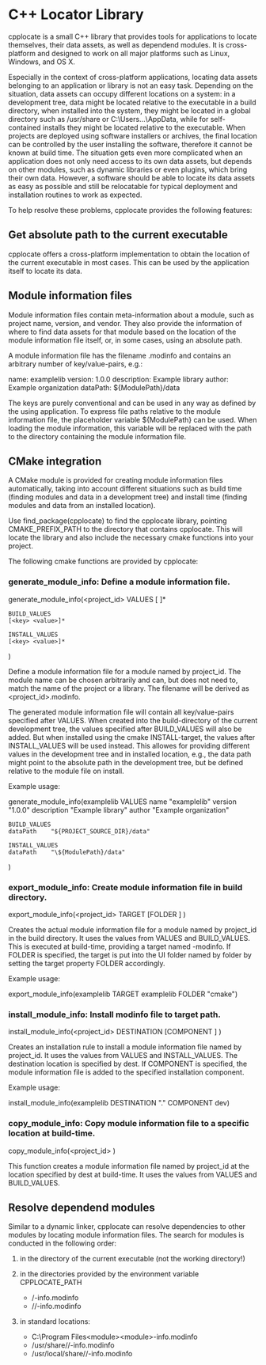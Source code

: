 # C++ Locator Library

cpplocate is a small C++ library that provides tools for applications to locate themselves,
their data assets, as well as dependend modules. It is cross-platform and designed to work
on all major platforms such as Linux, Windows, and OS X.

Especially in the context of cross-platform applications, locating data assets belonging
to an application or library is not an easy task. Depending on the situation, data assets can
occupy different locations on a system: in a development tree, data might be located relative
to the executable in a build directory, when installed into the system, they might be located
in a global directory such as /usr/share or C:\Users\...\AppData, while for self-contained
installs they might be located relative to the executable. When projects are deployed using
software installers or archives, the final location can be controlled by the user installing
the software, therefore it cannot be known at build time. The situation gets even more complicated
when an application does not only need access to its own data assets, but depends on other modules,
such as dynamic libraries or even plugins, which bring their own data. However, a software should be
able to locate its data assets as easy as possible and still be relocatable for typical deployment
and installation routines to work as expected.

To help resolve these problems, cpplocate provides the following features:

## Get absolute path to the current executable

cpplocate offers a cross-platform implementation to obtain the location of the current executable
in most cases. This can be used by the application itself to locate its data.

## Module information files

Module information files contain meta-information about a module, such as project name,
version, and vendor. They also provide the information of where to find data assets for
that module based on the location of the module information file itself, or, in some cases,
using an absolute path.

A module information file has the filename <projectname>.modinfo and contains an arbitrary
number of key/value-pairs, e.g.:

  name: examplelib
  version: 1.0.0
  description: Example library
  author: Example organization
  dataPath: ${ModulePath}/data

The keys are purely conventional and can be used in any way as defined by the using application.
To express file paths relative to the module information file, the placeholder variable ${ModulePath}
can be used. When loading the module information, this variable will be replaced with the path
to the directory containing the module information file.

## CMake integration

A CMake module is provided for creating module information files automatically, taking into account
different situations such as build time (finding modules and data in a development tree) and
install time (finding modules and data from an installed location).

Use find_package(cpplocate) to find the cpplocate library, pointing CMAKE_PREFIX_PATH to the
directory that contains cpplocate. This will locate the library and also include the necessary
cmake functions into your project.

The following cmake functions are provided by cpplocate:

### generate_module_info: Define a module information file.

generate_module_info(<project_id>
    VALUES
    [<key> <value>]*

    BUILD_VALUES
    [<key> <value>]*

    INSTALL_VALUES
    [<key> <value>]*
)

Define a module information file for a module named by project_id. The module name can be chosen
arbitrarily and can, but does not need to, match the name of the project or a library. The
filename will be derived as <project_id>.modinfo.

The generated module information file will contain all key/value-pairs specified after VALUES.
When created into the build-directory of the current development tree, the values specified
after BUILD_VALUES will also be added. But when installed using the cmake INSTALL-target, the
values after INSTALL_VALUES will be used instead. This allowes for providing different values
in the development tree and in installed location, e.g., the data path might point to the
absolute path in the development tree, but be defined relative to the module file on install.

Example usage:

generate_module_info(examplelib
    VALUES
    name        "examplelib"
    version     "1.0.0"
    description "Example library"
    author      "Example organization"

    BUILD_VALUES
    dataPath    "${PROJECT_SOURCE_DIR}/data"

    INSTALL_VALUES
    dataPath    "\${ModulePath}/data"
)

### export_module_info: Create module information file in build directory.

export_module_info(<project_id>
    TARGET <target>
    [FOLDER <folder>]
)

Creates the actual module information file for a module named by project_id in the build directory.
It uses the values from VALUES and BUILD_VALUES. This is executed at build-time, providing a target
named <target>-modinfo. If FOLDER is specified, the target is put into the UI folder named by folder
by setting the target property FOLDER accordingly.

Example usage:

export_module_info(examplelib TARGET examplelib FOLDER "cmake")

### install_module_info: Install modinfo file to target path.

install_module_info(<project_id>
    DESTINATION <dest>
    [COMPONENT <component>]
)

Creates an installation rule to install a module information file named by project_id. It uses
the values from VALUES and INSTALL_VALUES. The destination location is specified by dest. If
COMPONENT is specified, the module information file is added to the specified installation component.

Example usage:

install_module_info(examplelib DESTINATION "." COMPONENT dev)

### copy_module_info: Copy module information file to a specific location at build-time.

copy_module_info(<project_id> <dest>)

This function creates a module information file named by project_id at the location
specified by dest at build-time. It uses the values from VALUES and BUILD_VALUES.

## Resolve dependend modules

Similar to a dynamic linker, cpplocate can resolve dependencies to other modules by locating
module information files. The search for modules is conducted in the following order:

1. in the directory of the current executable (not the working directory!)

2. in the directories provided by the environment variable CPPLOCATE_PATH
   - <path>/<module>-info.modinfo
   - <path>/<module>/<module>-info.modinfo

3. in standard locations:
   - C:\Program Files\<module>\<module>-info.modinfo
   - /usr/share/<module>/<module>-info.modinfo
   - /usr/local/share/<module>/<module>-info.modinfo
